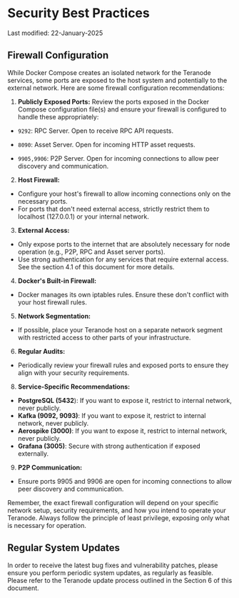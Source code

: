 # Security Best Practices

Last modified: 22-January-2025

## Firewall Configuration


While Docker Compose creates an isolated network for the Teranode services, some ports are exposed to the host system and potentially to the external network. Here are some firewall configuration recommendations:



1. **Publicly Exposed Ports:**
Review the ports exposed in the Docker Compose configuration file(s) and ensure your firewall is configured to handle these appropriately:
- `9292`: RPC Server. Open to receive RPC API requests.

- `8090`: Asset Server. Open for incoming HTTP asset requests.

- `9905,9906`:  P2P Server. Open for incoming connections to allow peer discovery and communication.



2. **Host Firewall:**

- Configure your host's firewall to allow incoming connections only on the necessary ports.
- For ports that don't need external access, strictly restrict them to localhost (127.0.0.1) or your internal network.



3. **External Access:**

- Only expose ports to the internet that are absolutely necessary for node operation (e.g., P2P, RPC and Asset server ports).
- Use strong authentication for any services that require external access. See the section 4.1 of this document for more details.



4. **Docker's Built-in Firewall:**

- Docker manages its own iptables rules. Ensure these don't conflict with your host firewall rules.



5. **Network Segmentation:**

- If possible, place your Teranode host on a separate network segment with restricted access to other parts of your infrastructure.



6. **Regular Audits:**

- Periodically review your firewall rules and exposed ports to ensure they align with your security requirements.



8. **Service-Specific Recommendations:**

- **PostgreSQL (5432**): If you want to expose it, restrict to internal network, never publicly.
- **Kafka (9092, 9093)**: If you want to expose it, restrict to internal network, never publicly.
- **Aerospike (3000)**: If you want to expose it, restrict to internal network, never publicly.
- **Grafana (3005)**: Secure with strong authentication if exposed externally.



9. **P2P Communication:**

- Ensure ports 9905 and 9906 are open for incoming connections to allow peer discovery and communication.



Remember, the exact firewall configuration will depend on your specific network setup, security requirements, and how you intend to operate your Teranode. Always follow the principle of least privilege, exposing only what is necessary for operation.




## Regular System Updates



In order to receive the latest bug fixes and vulnerability patches, please ensure you perform periodic system updates, as regularly as feasible. Please refer to the Teranode update process outlined in the Section 6 of this document.
